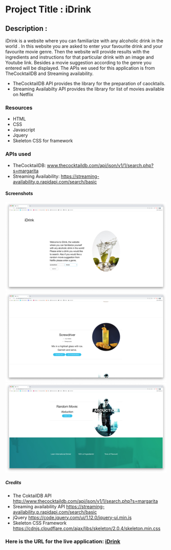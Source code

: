 # Project Title : iDrink
## Description :
iDrink is a website where you can familiarize with any alcoholic drink in the world .
In this website you are asked to enter your  favourite drink and   your favourite movie genre. 
Then the website will provide results with the ingredients and instructions for that particular  drink with an image and  Youtube link. 
Besides a movie suggestion according to the  genre you entered will be displayed. 
The APIs we used for this application is from TheCocktailDB and Streaming availability.
* TheCocktailDB API provides the library for the preparation of caocktails.
* Streaming Availabilty API provides the library for list of movies available   on Netflix
 


### Resources
* HTML
* CSS
* Javascript
* Jquery
* Skeleton CSS for framework

### APIs used
* TheCocktailDB: www.thecocktaildb.com/api/json/v1/1/search.php?s=margarita
* Streaming Availability: https://streaming-availability.p.rapidapi.com/search/basic

#### Screenshots
![](images/sc1.png)
![](images/sc2.png)
![](images/sc3.png)

##### Credits
* The CoktailDB API http://www.thecocktaildb.com/api/json/v1/1/search.php?s=margarita
* Sreaming availability API https://streaming-availability.p.rapidapi.com/search/basic
* jQuery https://code.jquery.com/ui/1.12.0/jquery-ui.min.js
* Skeleton CSS Framework https://cdnjs.cloudflare.com/ajax/libs/skeleton/2.0.4/skeleton.min.css
 
 ### Here is the URL for the live application: [iDrink](https://nkrilis.github.io/iDrink/)





